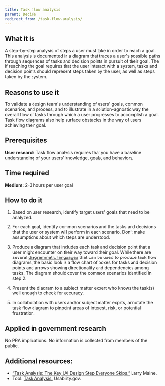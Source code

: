 ```yaml
---
title: Task flow analysis
parent: Decide
redirect_from: /task-flow-analysis/
---
```


## What it is

A step-by-step analysis of steps a user must take in order to reach a goal. This analysis is documented in a diagram that traces a user's possible paths through sequences of tasks and decision points in pursuit of their goal. The if reaching the goal requires that the user interact with a system, tasks and decision points should represent steps taken by the user, as well as steps taken by the system.

## Reasons to use it

To validate a design team's understanding of users' goals, common scenarios, and process, and to illustrate in a solution-agnostic way the overall flow of tasks through which a user progresses to accomplish a goal.  Task flow diagrams also help surface obstacles in the way of users achieving their goal. 

## Prerequisites

**User research** Task flow analysis requires that you have a baseline understanding of your users' knowledge, goals, and behaviors. 

## Time required

**Medium:** 2-3 hours per user goal

## How to do it

1. Based on user research, identify target users' goals that need to be analyzed.

2. For each goal, identify common scenarios and the tasks and decisions that the user or system will perform in each scenario. Don’t make assumptions about which steps are understood.

3. Produce a diagram that includes each task and decision point that a user might encounter on their way toward their goal. While there are several [diagrammatic languages](http://www.bpmn.org/) that can be used to produce task flow diagrams, the basic look is a flow chart of boxes for tasks and decision points and arrows showing directionality and dependencies among tasks. The diagram should cover the common scenarios identified in step 2.  

4. Present the diagram to a subject matter expert who knows the task(s) well enough to check for accuracy.

5. In collaboration with users and/or subject matter exprts, annotate the task flow diagram to pinpoint areas of interest, risk, or potential frustration.

## Applied in government research

No PRA implications. No information is collected from members of the public.

## Additional resources:

- [“Task Analysis: The Key UX Design Step Everyone Skips.”](http://searchenginewatch.com/sew/how-to/2336547/task-analysis-the-key-ux-design-step-everyone-skips) Larry Maine.
- Tool: [Task Analysis.](http://www.usability.gov/how-to-and-tools/methods/task-analysis.html) Usability.gov.
